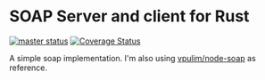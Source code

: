 # SOAP Server and client for Rust

[![master status](https://travis-ci.org/Rafagd/simple_soap.svg?branch=master)](https://travis-ci.org/Rafagd/simple\_soap) 
[![Coverage Status](https://coveralls.io/repos/github/Rafagd/simple_soap/badge.svg?branch=master)](https://coveralls.io/github/Rafagd/simple\_soap?branch=master)

A simple soap implementation. I'm also using [vpulim/node-soap](https://github.com/vpulim/node-soap/) as reference.
